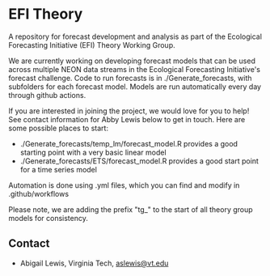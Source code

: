 # EFI Theory

A repository for forecast development and analysis as part of the Ecological Forecasting Initiative (EFI) Theory Working Group.

We are currently working on developing forecast models that can be used across multiple NEON data streams in the Ecological Forecasting Initiative's forecast challenge. Code to run forecasts is in ./Generate_forecasts, with subfolders for each forecast model. Models are run automatically every day through github actions.

If you are interested in joining the project, we would love for you to help! See contact information for Abby Lewis below to get in touch. Here are some possible places to start:
- ./Generate_forecasts/temp_lm/forecast_model.R provides a good starting point with a very basic linear model
- ./Generate_forecasts/ETS/forecast_model.R provides a good start point for a time series model

Automation is done using .yml files, which you can find and modify in .github/workflows

Please note, we are adding the prefix "tg_" to the start of all theory group models for consistency. 

## Contact

- Abigail Lewis, Virginia Tech, aslewis@vt.edu

